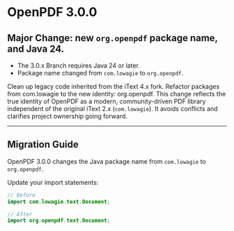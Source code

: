 # OpenPDF 3.0.0

## Major Change: new `org.openpdf` package name, and Java 24.

- The 3.0.x Branch requires Java 24 or later.
- Package name changed from `com.lowagie` to `org.openpdf`.

 Clean up legacy code inherited from the iText 4.x fork. Refactor packages from com.lowagie to the new identity: org.openpdf.
 This change reflects the true identity of OpenPDF as a modern, community-driven PDF library 
 independent of the original iText 2.x (`com.lowagie`). It avoids conflicts and 
 clarifies project ownership going forward.

---

## Migration Guide

OpenPDF 3.0.0 changes the Java package name from `com.lowagie` to `org.openpdf`.

Update your import statements:

```java
// Before
import com.lowagie.text.Document;

// After
import org.openpdf.text.Document;
